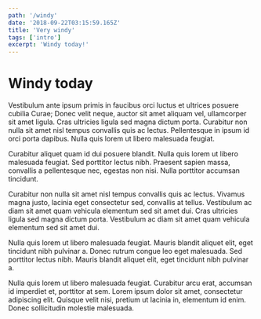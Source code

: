 ```yaml
---
path: '/windy'
date: '2018-09-22T03:15:59.165Z'
title: 'Very windy'
tags: ['intro']
excerpt: 'Windy today!'
---
```


# Windy today

Vestibulum ante ipsum primis in faucibus orci luctus et ultrices posuere cubilia Curae; Donec velit neque, auctor sit amet aliquam vel, ullamcorper sit amet ligula. Cras ultricies ligula sed magna dictum porta. Curabitur non nulla sit amet nisl tempus convallis quis ac lectus. Pellentesque in ipsum id orci porta dapibus. Nulla quis lorem ut libero malesuada feugiat.

Curabitur aliquet quam id dui posuere blandit. Nulla quis lorem ut libero malesuada feugiat. Sed porttitor lectus nibh. Praesent sapien massa, convallis a pellentesque nec, egestas non nisi. Nulla porttitor accumsan tincidunt.

Curabitur non nulla sit amet nisl tempus convallis quis ac lectus. Vivamus magna justo, lacinia eget consectetur sed, convallis at tellus. Vestibulum ac diam sit amet quam vehicula elementum sed sit amet dui. Cras ultricies ligula sed magna dictum porta. Vestibulum ac diam sit amet quam vehicula elementum sed sit amet dui.

Nulla quis lorem ut libero malesuada feugiat. Mauris blandit aliquet elit, eget tincidunt nibh pulvinar a. Donec rutrum congue leo eget malesuada. Sed porttitor lectus nibh. Mauris blandit aliquet elit, eget tincidunt nibh pulvinar a.

Nulla quis lorem ut libero malesuada feugiat. Curabitur arcu erat, accumsan id imperdiet et, porttitor at sem. Lorem ipsum dolor sit amet, consectetur adipiscing elit. Quisque velit nisi, pretium ut lacinia in, elementum id enim. Donec sollicitudin molestie malesuada.
